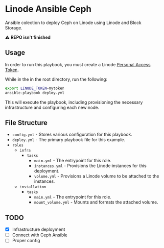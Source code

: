 # Linode Ansible Ceph

Ansible colection to deploy Ceph on Linode using Linode and Block Storage.

:warning: **REPO isn't finished**

## Usage

In order to run this playbook, you must create a Linode [Personal Access Token](https://www.linode.com/docs/guides/getting-started-with-the-linode-api/#get-an-access-token).

While in the in the root directory, run the following:

```bash
export LINODE_TOKEN=mytoken
ansible-playbook deploy.yml
```

This will execute the playbook, including provisioning the necessary infrastructure and configuring each new node.

## File Structure

- `config.yml` - Stores various configuration for this playbook.
- `deploy.yml` - The primary playbook file for this example.
- `roles`
  - `infra`
    - `tasks`
      - `main.yml` - The entrypoint for this role.
      - `instances.yml` - Provisions the Linode instances for this deployment.
      - `volume.yml` - Provisions a Linode volume to be attached to the instances.
  - `installation`
    - `tasks`
      - `main.yml` - The entrypoint for this role.
      - `mount_volume.yml` - Mounts and formats the attached volume.

## TODO

- [x] Infrastructure deployment
- [ ] Connect with Ceph Ansible
- [ ] Proper config